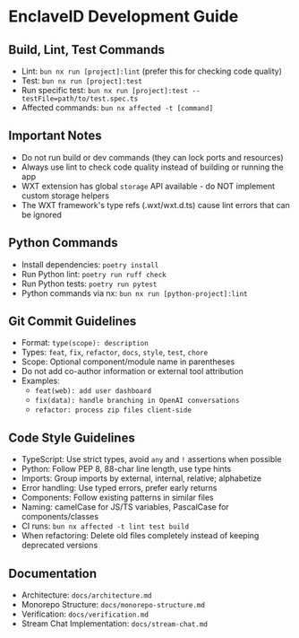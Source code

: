 # EnclaveID Development Guide

## Build, Lint, Test Commands
- Lint: `bun nx run [project]:lint` (prefer this for checking code quality)
- Test: `bun nx run [project]:test`
- Run specific test: `bun nx run [project]:test --testFile=path/to/test.spec.ts`
- Affected commands: `bun nx affected -t [command]`

## Important Notes
- Do not run build or dev commands (they can lock ports and resources)
- Always use lint to check code quality instead of building or running the app
- WXT extension has global `storage` API available - do NOT implement custom storage helpers
- The WXT framework's type refs (.wxt/wxt.d.ts) cause lint errors that can be ignored

## Python Commands
- Install dependencies: `poetry install`
- Run Python lint: `poetry run ruff check`
- Run Python tests: `poetry run pytest`
- Python commands via nx: `bun nx run [python-project]:lint`

## Git Commit Guidelines
- Format: `type(scope): description`
- Types: `feat`, `fix`, `refactor`, `docs`, `style`, `test`, `chore`
- Scope: Optional component/module name in parentheses
- Do not add co-author information or external tool attribution
- Examples:
  - `feat(web): add user dashboard`
  - `fix(data): handle branching in OpenAI conversations`
  - `refactor: process zip files client-side`

## Code Style Guidelines
- TypeScript: Use strict types, avoid `any` and `!` assertions when possible
- Python: Follow PEP 8, 88-char line length, use type hints
- Imports: Group imports by external, internal, relative; alphabetize
- Error handling: Use typed errors, prefer early returns
- Components: Follow existing patterns in similar files
- Naming: camelCase for JS/TS variables, PascalCase for components/classes
- CI runs: `bun nx affected -t lint test build`
- When refactoring: Delete old files completely instead of keeping deprecated versions

## Documentation
- Architecture: `docs/architecture.md`
- Monorepo Structure: `docs/monorepo-structure.md`
- Verification: `docs/verification.md`
- Stream Chat Implementation: `docs/stream-chat.md`